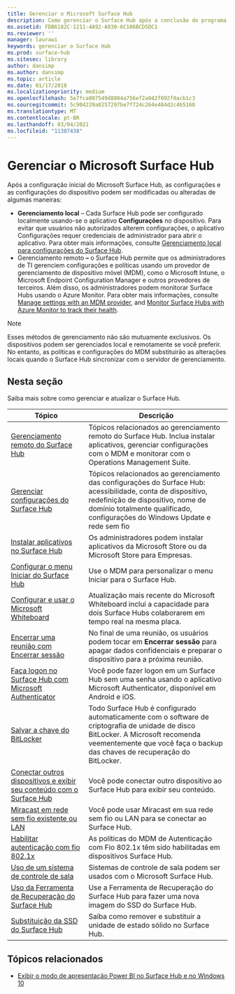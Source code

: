 ```yaml
---
title: Gerenciar o Microsoft Surface Hub
description: Como gerenciar o Surface Hub após a conclusão do programa de primeira execução.
ms.assetid: FDB6182C-1211-4A92-A930-6C106BCD5DC1
ms.reviewer: ''
manager: laurawi
keywords: gerenciar o Surface Hub
ms.prod: surface-hub
ms.sitesec: library
author: dansimp
ms.author: dansimp
ms.topic: article
ms.date: 01/17/2018
ms.localizationpriority: medium
ms.openlocfilehash: 5e7fca007549d8804a756ef2a042f092f0acb1c3
ms.sourcegitcommit: 5c904229a0257297be7f724c264e484d2c4b5168
ms.translationtype: MT
ms.contentlocale: pt-BR
ms.lasthandoff: 03/04/2021
ms.locfileid: "11387438"
---
```

# <a name="manage-microsoft-surface-hub"></a>Gerenciar o Microsoft Surface Hub

Após a configuração inicial do Microsoft Surface Hub, as configurações e as configurações do dispositivo podem ser modificadas ou alteradas de algumas maneiras:

- **Gerenciamento local** – Cada Surface Hub pode ser configurado localmente usando-se o aplicativo **Configurações** no dispositivo. Para evitar que usuários não autorizados alterem configurações, o aplicativo Configurações requer credenciais de administrador para abrir o aplicativo. Para obter mais informações, consulte [Gerenciamento local para configurações do Surface Hub](local-management-surface-hub-settings.md).
- Gerenciamento remoto **–** o Surface Hub permite que os administradores de TI gerenciem configurações e políticas usando um provedor de gerenciamento de dispositivo móvel (MDM), como o Microsoft Intune, o Microsoft Endpoint Configuration Manager e outros provedores de terceiros. Além disso, os administradores podem monitorar Surface Hubs usando o Azure Monitor.  Para obter mais informações, consulte [Manage settings with an MDM provider](manage-settings-with-mdm-for-surface-hub.md), and [Monitor Surface Hubs with Azure Monitor to track their health](https://docs.microsoft.com/azure/azure-monitor/insights/surface-hubs). 

> [!NOTE]
> Esses métodos de gerenciamento não são mutuamente exclusivos. Os dispositivos podem ser gerenciados local e remotamente se você preferir. No entanto, as políticas e configurações do MDM substituirão as alterações locais quando o Surface Hub sincronizar com o servidor de gerenciamento. 

## <a name="in-this-section"></a>Nesta seção

Saiba mais sobre como gerenciar e atualizar o Surface Hub.

| Tópico | Descrição |
| ----- | ----------- |
| [Gerenciamento remoto do Surface Hub](remote-surface-hub-management.md) |Tópicos relacionados ao gerenciamento remoto do Surface Hub. Inclua instalar aplicativos, gerenciar configurações com o MDM e monitorar com o Operations Management Suite. |
| [Gerenciar configurações do Surface Hub](manage-surface-hub-settings.md) |Tópicos relacionados ao gerenciamento das configurações do Surface Hub: acessibilidade, conta de dispositivo, redefinição de dispositivo, nome de domínio totalmente qualificado, configurações do Windows Update e rede sem fio |
| [Instalar aplicativos no Surface Hub]( https://technet.microsoft.com/itpro/surface-hub/install-apps-on-surface-hub) | Os administradores podem instalar aplicativos da Microsoft Store ou da Microsoft Store para Empresas.|
[Configurar o menu Iniciar do Surface Hub](surface-hub-start-menu.md) | Use o MDM para personalizar o menu Iniciar para o Surface Hub.
| [Configurar e usar o Microsoft Whiteboard](whiteboard-collaboration.md)  | Atualização mais recente do Microsoft Whiteboard inclui a capacidade para dois Surface Hubs colaborarem em tempo real na mesma placa.   |
| [Encerrar uma reunião com Encerrar sessão](https://technet.microsoft.com/itpro/surface-hub/finishing-your-surface-hub-meeting) | No final de uma reunião, os usuários podem tocar em **Encerrar sessão** para apagar dados confidenciais e preparar o dispositivo para a próxima reunião.|
| [Faça logon no Surface Hub com Microsoft Authenticator](surface-hub-authenticator-app.md) | Você pode fazer logon em um Surface Hub sem uma senha usando o aplicativo Microsoft Authenticator, disponível em Android e iOS.   |
| [Salvar a chave do BitLocker](https://technet.microsoft.com/itpro/surface-hub/save-bitlocker-key-surface-hub) | Todo Surface Hub é configurado automaticamente com o software de criptografia de unidade de disco BitLocker. A Microsoft recomenda veementemente que você faça o backup das chaves de recuperação do BitLocker.|
| [Conectar outros dispositivos e exibir seu conteúdo com o Surface Hub](https://technet.microsoft.com/itpro/surface-hub/connect-and-display-with-surface-hub) | Você pode conectar outro dispositivo ao Surface Hub para exibir seu conteúdo.|
| [Miracast em rede sem fio existente ou LAN](miracast-over-infrastructure.md) | Você pode usar Miracast em sua rede sem fio ou LAN para se conectar ao Surface Hub. |
 [Habilitar autenticação com fio 802.1x](enable-8021x-wired-authentication.md) | As políticas do MDM de Autenticação com Fio 802.1x têm sido habilitadas em dispositivos Surface Hub. 
| [Uso de um sistema de controle de sala](https://technet.microsoft.com/itpro/surface-hub/use-room-control-system-with-surface-hub) | Sistemas de controle de sala podem ser usados com o Microsoft Surface Hub.|
[Uso da Ferramenta de Recuperação do Surface Hub](surface-hub-recovery-tool.md) | Use a Ferramenta de Recuperação do Surface Hub para fazer uma nova imagem do SSD do Surface Hub.
[Substituição da SSD do Surface Hub](surface-hub-ssd-replacement.md) | Saiba como remover e substituir a unidade de estado sólido no Surface Hub.

## <a name="related-topics"></a>Tópicos relacionados

- [Exibir o modo de apresentação Power BI no Surface Hub e no Windows 10](https://powerbi.microsoft.com/documentation/powerbi-mobile-win10-app-presentation-mode/)

